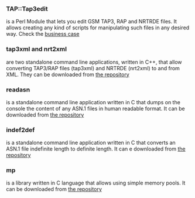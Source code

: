 ### TAP::Tap3edit

is a Perl Module that lets you edit GSM TAP3, RAP and NRTRDE files. It allows creating any kind of scripts for manipulating such files in any desired way. Check the [business case](TAP3-Tap3edit.html)

### tap3xml and nrt2xml

are two standalone command line applications, written in C++, that allow converting TAP3/RAP files (tap3xml) and NRTRDE (nrt2xml) to and from XML. They can be downloaded from [the repository](https://github.com/tap3edit/tap3xml)

### readasn

is a standalone command line application written in C that dumps on the console the content of any ASN.1 files in human readable format. It can be downloaded from [the repository](https://github.com/tap3edit/readasn)

### indef2def

is a standalone command line application written in C that converts an ASN.1 file indefinite length to definite length. It can e downloaded from [the repository](https://github.com/tap3edit/indef2def)

### mp

is a library written in C language that allows using simple memory pools. It can be downloaded from [the repository](https://github.com/tap3edit/mp)

